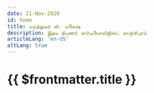 ```yaml
---
date: 21-Nov-2020
id: home
title: மருத்துவர் வி. மகேஷ்
description: இதய நிபுணர் கார்டியோலிஜிஸ்ட் காஞ்சிபுரம்
articleLang: 'en-US'
altLang: true
---
```


# {{ $frontmatter.title }}

